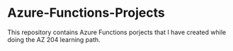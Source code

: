 # Azure-Functions-Projects

This repository contains Azure Functions porjects that I have created while doing the AZ 204 learning path.
